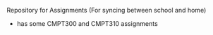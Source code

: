 Repository for Assignments (For syncing between school and home) 
- has some CMPT300 and CMPT310 assignments
